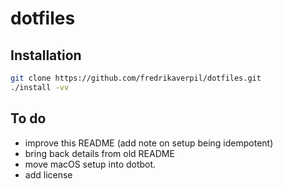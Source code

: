 # dotfiles

## Installation

```bash
git clone https://github.com/fredrikaverpil/dotfiles.git
./install -vv
```

## To do

* improve this README (add note on setup being idempotent)
* bring back details from old README
* move macOS setup into dotbot.
* add license
